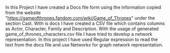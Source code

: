 In this Project I have created a Docs file form using the information copied from the website "https://gameofthrones.fandom.com/wiki/Game_of_Thrones" under the section Cast. With is docs I have created a CSV file which contains columns as Actor, Character, Family and Description. With the usage of generated game_of_thrones_characters.csv file I have tried to develop a network representation.
In this project I have used Regular expression to read the text from the docs file and use Networkx for graph network representation.
